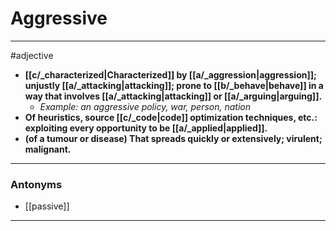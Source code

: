 # Aggressive
---
#adjective
- **[[c/_characterized|Characterized]] by [[a/_aggression|aggression]]; unjustly [[a/_attacking|attacking]]; prone to [[b/_behave|behave]] in a way that involves [[a/_attacking|attacking]] or [[a/_arguing|arguing]].**
	- _Example: an aggressive policy, war, person, nation_
- **Of heuristics, source [[c/_code|code]] optimization techniques, etc.: exploiting every opportunity to be [[a/_applied|applied]].**
- **(of a tumour or disease) That spreads quickly or extensively; virulent; malignant.**
---
### Antonyms
- [[passive]]
---
